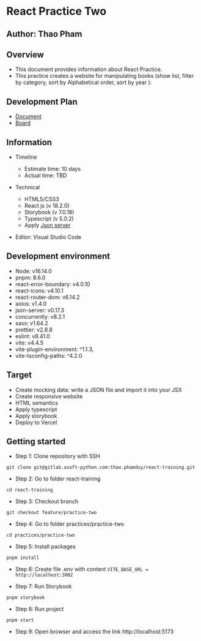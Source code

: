 # React Practice Two

## Author: Thao Pham

## Overview

- This document provides information about React Practice.
- This practice creates a website for manipulating books (show list, filter by category, sort by Alphabetical order, sort by year ):

## Development Plan

- [Document](https://docs.google.com/document/d/1g-ffKJoA1Yq6C1uFaSTxuHOEXd2xbUXN5lqzmIBM54I/edit?usp=sharing)
- [Board](https://gitlab.asoft-python.com/thao.phamduy/react-training/-/boards/981)

## Information

- Timeline

  - Estimate time: 10 days
  - Actual time: TBD

- Technical

  - HTML5/CSS3
  - React js (v 18.2.0)
  - Storybook (v 7.0.18)
  - Typescript (v 5.0.2)
  - Apply [Json server](https://www.npmjs.com/package/json-server)

- Editor: Visual Studio Code

## Development environment

- Node: v16.14.0
- pnpm: 8.6.0
- react-error-boundary: v4.0.10
- react-icons: v4.10.1
- react-router-dom: v6.14.2
- axios: v1.4.0
- json-server: v0.17.3
- concurrently: v8.2.1
- sass: v1.64.2
- prettier: v2.8.8
- eslint: v8.41.0
- vite: v4.4.5
- vite-plugin-environment: ^1.1.3,
- vite-tsconfig-paths: ^4.2.0

## Target

- Create mocking data: write a JSON file and import it into your JSX
- Create responsive website
- HTML semantics
- Apply typescript
- Apply storybook
- Deploy to Vercel

## Getting started

- Step 1: Clone repository with SSH

```
git clone git@gitlab.asoft-python.com:thao.phamduy/react-training.git
```

- Step 2: Go to folder react-training

```
cd react-training
```

- Step 3: Checkout branch

```
git checkout feature/practice-two
```

- Step 4: Go to folder practices/practice-two

```
cd practices/practice-two
```

- Step 5: Install packages

```
pnpm install
```

- Step 6: Create file .env with content `VITE_BASE_URL = http://localhost:3002`

- Step 7: Run Storybook

```
pnpm storybook
```

- Step 8: Run project

```
pnpm start
```

- Step 9: Open browser and access the link http://localhost:5173
